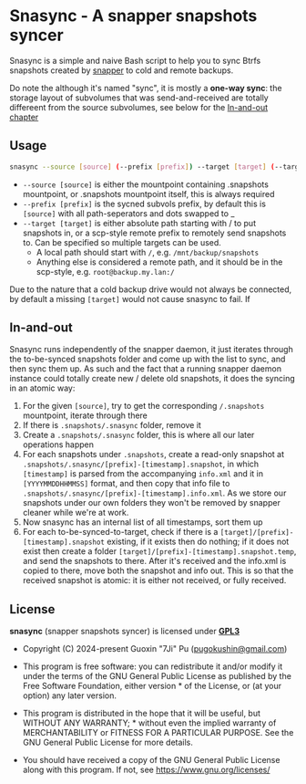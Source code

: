 # Snasync - A **sna**pper snapshots **sync**er

Snasync is a simple and naive Bash script to help you to sync Btrfs snapshots created by [snapper](http://snapper.io/) to cold and remote backups.

Do note the although it's named "sync", it is mostly a **one-way sync**: the storage layout of subvolumes that was send-and-received are totally differeent from the source subvolumes, see below for the [In-and-out chapter](#in-and-out)

## Usage

```sh
snasync --source [source] (--prefix [prefix]) --target [target] (--target [target] (--target [target]))
```

- `--source [source]` is either the mountpoint containing .snapshots mountpoint, or .snapshots mountpoint itself, this is always required
- `--prefix [prefix]` is the sycned subvols prefix, by default this is `[source]` with all path-seperators and dots swapped to _
- `--target [target]` is either absolute path starting with / to put snapshots in, or a scp-style remote prefix to remotely send snapshots to. Can be specified so multiple targets can be used.
  - A local path should start with `/`, e.g. `/mnt/backup/snapshots`
  - Anything else is considered a remote path, and it should be in the scp-style, e.g. `root@backup.my.lan:/`

Due to the nature that a cold backup drive would not always be connected, by default a missing `[target]` would not cause snasync to fail. If

## In-and-out

Snasync runs independently of the snapper daemon, it just iterates through the to-be-synced snapshots folder and come up with the list to sync, and then sync them up. As such and the fact that a running snapper daemon instance could totally create new / delete old snapshots, it does the syncing in an atomic way:

1. For the given `[source]`, try to get the corresponding `/.snapshots` mountpoint, iterate through there
2. If there is `.snapshots/.snasync` folder, remove it
3. Create a `.snapshots/.snasync` folder, this is where all our later operations happen
4. For each snapshots under `.snapshots`, create a read-only snapshot at `.snapshots/.snasync/[prefix]-[timestamp].snapshot`, in which `[timestamp]` is parsed from the accompanying `info.xml` and it in `[YYYYMMDDHHMMSS]` format, and then copy that info file to `.snapshots/.snasync/[prefix]-[timestamp].info.xml`. As we store our snapshots under our own folders they won't be removed by snapper cleaner while we're at work.
5. Now snasync has an internal list of all timestamps, sort them up 
6. For each to-be-synced-to-target, check if there is a `[target]/[prefix]-[timestamp].snapshot` existing, if it exists then do nothing; if it does not exist then create a folder `[target]/[prefix]-[timestamp].snapshot.temp`, and send the snapshots to there. After it's received and the info.xml is copied to there, move both the snapshot and info out. This is so that the received snapshot is atomic: it is either not received, or fully received.

## License
**snasync** (snapper snapshots syncer) is licensed under [**GPL3**](https://gnu.org/licenses/gpl.html)
 * Copyright (C) 2024-present Guoxin "7Ji" Pu (pugokushin@gmail.com)
 * This program is free software: you can redistribute it and/or modify it under the terms of the GNU General Public License as published by the Free Software Foundation, either version * of the License, or (at your option) any later version.

 * This program is distributed in the hope that it will be useful, but WITHOUT ANY WARRANTY; * without even the implied warranty of MERCHANTABILITY or FITNESS FOR A PARTICULAR PURPOSE. See the GNU General Public License for more details.

 * You should have received a copy of the GNU General Public License along with this program. If not, see <https://www.gnu.org/licenses/>
